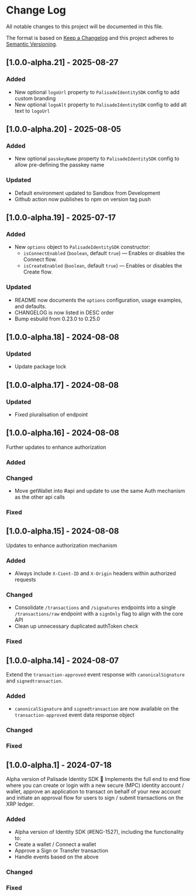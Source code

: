 # Change Log

All notable changes to this project will be documented in this file.

The format is based on [Keep a Changelog](http://keepachangelog.com/)
and this project adheres to [Semantic Versioning](http://semver.org/).

## [1.0.0-alpha.21] - 2025-08-27

### Added

- New optional `logoUrl` property to `PalisadeIdentitySDK` config to add custom branding
- New optional `logoAlt` property to `PalisadeIdentitySDK` config to add alt text to `logoUrl`

## [1.0.0-alpha.20] - 2025-08-05

### Added

- New optional `passkeyName` property to `PalisadeIdentitySDK` config to allow pre-defining the passkey name

### Updated

- Default environment updated to Sandbox from Development
- Github action now publishes to npm on version tag push

## [1.0.0-alpha.19] - 2025-07-17

### Added

- New `options` object to `PalisadeIdentitySDK` constructor:
  - `isConnectEnabled` (`boolean`, default `true`) — Enables or disables the Connect flow.
  - `isCreateEnabled` (`boolean`, default `true`) — Enables or disables the Create flow.

### Updated

- README now documents the `options` configuration, usage examples, and defaults.
- CHANGELOG is now listed in DESC order
- Bump esbuild from 0.23.0 to 0.25.0

## [1.0.0-alpha.18] - 2024-08-08

### Updated

- Update package lock

## [1.0.0-alpha.17] - 2024-08-08

### Updated

- Fixed pluralisation of endpoint

## [1.0.0-alpha.16] - 2024-08-08

Further updates to enhance authorization

### Added

### Changed

- Move getWallet into #api and update to use the same Auth mechanism as the other api calls

### Fixed

## [1.0.0-alpha.15] - 2024-08-08

Updates to enhance authorization mechanism

### Added

- Always include `X-Cient-ID` and `X-Origin` headers within authorized requests

### Changed

- Consolidate `/transactions` and `/signatures` endpoints into a single `/transactions/raw` endpoint with a `signOnly` flag to align with the core API
- Clean up unnecessary duplicated authToken check

### Fixed

## [1.0.0-alpha.14] - 2024-08-07

Extend the `transaction-approved` event response with `canonicalSignature` and `signedtransaction`.

### Added

- `canonicalSignature` and `signedtransaction` are now available on the `transaction-approved` event data response object

### Changed

### Fixed

## [1.0.0-alpha.1] - 2024-07-18

Alpha version of Palisade Identity SDK 🎉
Implements the full end to end flow where you can create or login with a new secure (MPC) identity account / wallet, approve an application to transact on behalf of your new account and initiate an approval flow for users to sign / submit transactions on the XRP ledger.

### Added

- Alpha version of Identity SDK (#ENG-1527), including the functionality to:
- Create a wallet / Connect a wallet
- Approve a Sign or Transfer transaction
- Handle events based on the above

### Changed

### Fixed
